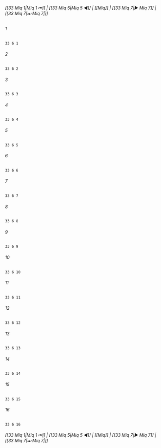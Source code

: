 
###### [[33 Miq 1|Miq 1 ⏮]] | [[33 Miq 5|Miq 5 ◀]] | [[Miq]] | [[33 Miq 7|▶ Miq 7]] | [[33 Miq 7|⏭ Miq 7|]]

###### 1
``` verse
33 6 1 
```
###### 2
``` verse
33 6 2 
```
###### 3
``` verse
33 6 3 
```
###### 4
``` verse
33 6 4 
```
###### 5
``` verse
33 6 5 
```
###### 6
``` verse
33 6 6 
```
###### 7
``` verse
33 6 7 
```
###### 8
``` verse
33 6 8 
```
###### 9
``` verse
33 6 9 
```
###### 10
``` verse
33 6 10 
```
###### 11
``` verse
33 6 11 
```
###### 12
``` verse
33 6 12 
```
###### 13
``` verse
33 6 13 
```
###### 14
``` verse
33 6 14 
```
###### 15
``` verse
33 6 15 
```
###### 16
``` verse
33 6 16 
```

###### [[33 Miq 1|Miq 1 ⏮]] | [[33 Miq 5|Miq 5 ◀]] | [[Miq]] | [[33 Miq 7|▶ Miq 7]] | [[33 Miq 7|⏭ Miq 7|]]

